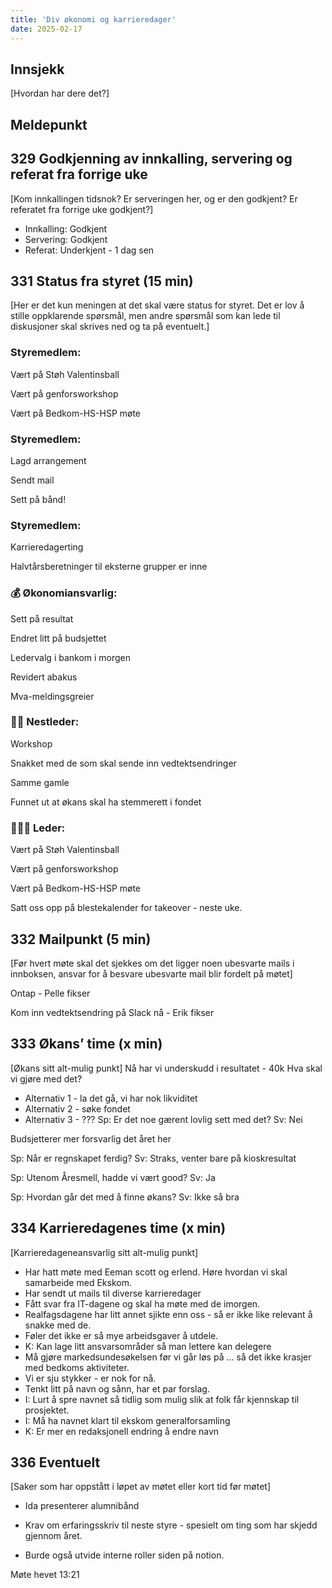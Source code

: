 ```yaml
---
title: 'Div økonomi og karrieredager'
date: 2025-02-17
---
```


## Innsjekk

[Hvordan har dere det?]

## Meldepunkt

## 329 Godkjenning av innkalling, servering og referat fra forrige uke

[Kom innkallingen tidsnok? Er serveringen her, og er den godkjent? Er referatet fra forrige uke godkjent?]

- Innkalling: Godkjent
- Servering: Godkjent
- Referat: Underkjent - 1 dag sen

## 331 Status fra styret (15 min)

[Her er det kun meningen at det skal være status for styret. Det er lov å stille oppklarende spørsmål, men andre spørsmål som kan lede til diskusjoner skal skrives ned og ta på eventuelt.]

### **Styremedlem**:

Vært på Støh Valentinsball

Vært på genforsworkshop

Vært på Bedkom-HS-HSP møte

### **Styremedlem**:

Lagd arrangement

Sendt mail

Sett på bånd! 

### **Styremedlem**:

Karrieredagerting

Halvtårsberetninger til eksterne grupper er inne

### **💰** Økonomiansvarlig:

Sett på resultat

Endret litt på budsjettet

Ledervalg i bankom i morgen

Revidert abakus

Mva-meldingsgreier

### 👨🏼 Nestleder:

Workshop

Snakket med de som skal sende inn vedtektsendringer

Samme gamle

Funnet ut at økans skal ha stemmerett i fondet

### 🧔🏼‍♂️ Leder:

Vært på Støh Valentinsball

Vært på genforsworkshop

Vært på Bedkom-HS-HSP møte

Satt oss opp på blestekalender for takeover - neste uke.

## 332 Mailpunkt (5 min)

[Før hvert møte skal det sjekkes om det ligger noen ubesvarte mails i innboksen, ansvar for å besvare ubesvarte mail blir fordelt på møtet]

Ontap - Pelle fikser

Kom inn vedtektsendring på Slack nå - Erik fikser

## 333 Økans’ time (x min)

[Økans sitt alt-mulig punkt]
Nå har vi underskudd i resultatet - 40k
Hva skal vi gjøre med det?
- Alternativ 1 - la det gå, vi har nok likviditet
- Alternativ 2 - søke fondet
- Alternativ 3 - ???
Sp: Er det noe gærent lovlig sett med det?
Sv: Nei

Budsjetterer mer forsvarlig det året her

Sp: Når er regnskapet ferdig?
Sv: Straks, venter bare på kioskresultat

Sp: Utenom Åresmell, hadde vi vært good?
Sv: Ja

Sp: Hvordan går det med å finne økans?
Sv: Ikke så bra

## 334 Karrieredagenes time (x min)

[Karrieredageneansvarlig sitt alt-mulig punkt]

- Har hatt møte med Eeman scott og erlend. Høre hvordan vi skal samarbeide med Ekskom.
- Har sendt ut mails til diverse karrieredager 
- Fått svar fra IT-dagene og skal ha møte med de imorgen.
- Realfagsdagene har litt annet sjikte enn oss - så er ikke like relevant å snakke med de.
- Føler det ikke er så mye arbeidsgaver å utdele.
- K: Kan lage litt ansvarsområder så man lettere kan delegere
- Må gjøre markedsundesøkelsen før vi går løs på ... så det ikke krasjer med bedkoms aktiviteter.
- Vi er sju stykker - er nok for nå.
- Tenkt litt på navn og sånn, har et par forslag.
- I: Lurt å spre navnet så tidlig som mulig slik at folk får kjennskap til prosjektet.
- I: Må ha navnet klart til ekskom generalforsamling
- K: Er mer en redaksjonell endring å endre navn

## 336 Eventuelt

[Saker som har oppstått i løpet av møtet eller kort tid før møtet]

- Ida presenterer alumnibånd

- Krav om erfaringsskriv til neste styre - spesielt om ting som har skjedd gjennom året.
- Burde også utvide interne roller siden på notion.


Møte hevet 13:21
